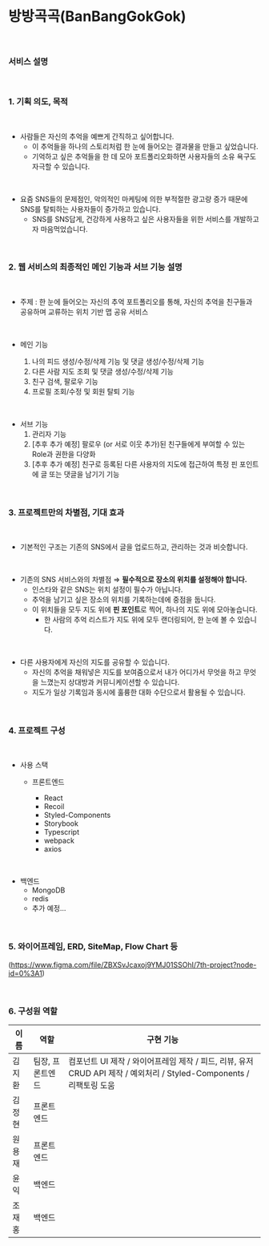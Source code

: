 # **방방곡곡(BanBangGokGok)**

<br>

### **서비스 설명**

<br>

### 1. 기획 의도, 목적

<br/>

- 사람들은 자신의 추억을 예쁘게 간직하고 싶어합니다.
  - 이 추억들을 하나의 스토리처럼 한 눈에 들어오는 결과물을 만들고 싶었습니다.
  - 기억하고 싶은 추억들을 한 데 모아 포트폴리오화하면 사용자들의 소유 욕구도 자극할 수 있습니다.

<br/>

- 요즘 SNS들의 문제점인, 악의적인 마케팅에 의한 부적절한 광고량 증가 때문에 SNS를 탈퇴하는 사용자들이 증가하고 있습니다.
  - SNS를 SNS답게, 건강하게 사용하고 싶은 사용자들을 위한 서비스를 개발하고자 마음먹었습니다.

<br/>

### 2. 웹 서비스의 최종적인 메인 기능과 서브 기능 설명

<br/>

- 주제 : 한 눈에 들어오는 자신의 추억 포트폴리오를 통해, 자신의 추억을 친구들과 공유하며 교류하는 위치 기반 맵 공유 서비스

<br/>

- 메인 기능

  1. 나의 피드 생성/수정/삭제 기능 및 댓글 생성/수정/삭제 기능
  2. 다른 사람 지도 조회 및 댓글 생성/수정/삭제 기능
  3. 친구 검색, 팔로우 기능
  4. 프로필 조회/수정 및 회원 탈퇴 기능

<br/>

- 서브 기능
  1. 관리자 기능
  2. [추후 추가 예정] 팔로우 (or 서로 이웃 추가)된 친구들에게 부여할 수 있는 Role과 권한을 다양화
  3. [추후 추가 예정] 친구로 등록된 다른 사용자의 지도에 접근하여 특정 핀 포인트에 글 또는 댓글을 남기기 기능

<br/>

### 3. 프로젝트만의 차별점, 기대 효과

<br/>

- 기본적인 구조는 기존의 SNS에서 글을 업로드하고, 관리하는 것과 비슷합니다.

<br/>

- 기존의 SNS 서비스와의 차별점 ⇒ **필수적으로 장소의 위치를 설정해야 합니다.**
  - 인스타와 같은 SNS는 위치 설정이 필수가 아닙니다.
  - 추억을 남기고 싶은 장소의 위치를 기록하는데에 중점을 둡니다.
  - 이 위치들을 모두 지도 위에 **핀 포인트**로 찍어, 하나의 지도 위에 모아놓습니다.
    - 한 사람의 추억 리스트가 지도 위에 모두 랜더링되어, 한 눈에 볼 수 있습니다.

<br/>

- 다른 사용자에게 자신의 지도를 공유할 수 있습니다.
  - 자신의 추억을 채워넣은 지도를 보여줌으로서 내가 어디가서 무엇을 하고 무엇을 느꼈는지 상대방과 커뮤니케이션할 수 있습니다.
  - 지도가 일상 기록임과 동시에 훌륭한 대화 수단으로서 활용될 수 있습니다.

<br />

### 4. 프로젝트 구성

<br/>

- 사용 스택

  - 프론트엔드

    - React
    - Recoil
    - Styled-Components
    - Storybook
    - Typescript
    - webpack
    - axios

<br/>

- 백엔드
  - MongoDB
  - redis
  - 추가 예정...

<br />

### 5. 와이어프레임, ERD, SiteMap, Flow Chart 등

(https://www.figma.com/file/ZBXSvJcaxoj9YMJ01SSOhI/7th-project?node-id=0%3A1)

<br/>

### 6. 구성원 역할

| 이름   | 역할             | 구현 기능                                                                                                            |
| ------ | ---------------- | -------------------------------------------------------------------------------------------------------------------- |
| 김지환 | 팀장, 프론트엔드 | 컴포넌트 UI 제작 / 와이어프레임 제작 / 피드, 리뷰, 유저 CRUD API 제작 / 예외처리 / Styled-Components / 리팩토링 도움 |
| 김정현 | 프론트엔드       |                                                                                                                      |
| 원용재 | 프론트엔드       |                                                                                                                      |
| 윤익   | 백엔드           |                                                                                                                      |
| 조재홍 | 백엔드           |                                                                                                                      |
